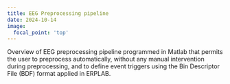 ```yaml
---
title: EEG Preprocessing pipeline
date: 2024-10-14
image:
  focal_point: 'top'
---
```


Overview of EEG preprocessing pipeline programmed in Matlab that permits the user to preprocess automatically, without any manual intervention during preprocessing, and to define event triggers using the Bin Descriptor File (BDF) format applied in ERPLAB. 